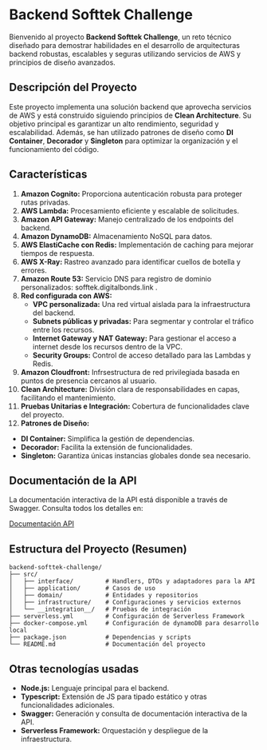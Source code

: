# Backend Softtek Challenge

Bienvenido al proyecto **Backend Softtek Challenge**, un reto técnico diseñado para demostrar habilidades en el desarrollo de arquitecturas backend robustas, escalables y seguras utilizando servicios de AWS y principios de diseño avanzados.

## Descripción del Proyecto

Este proyecto implementa una solución backend que aprovecha servicios de AWS y está construido siguiendo principios de **Clean Architecture**. Su objetivo principal es garantizar un alto rendimiento, seguridad y escalabilidad. Además, se han utilizado patrones de diseño como **DI Container**, **Decorador** y **Singleton** para optimizar la organización y el funcionamiento del código.

## Características

1. **Amazon Cognito:** Proporciona autenticación robusta para proteger rutas privadas.
2. **AWS Lambda:** Procesamiento eficiente y escalable de solicitudes.
3. **Amazon API Gateway:** Manejo centralizado de los endpoints del backend.
4. **Amazon DynamoDB:** Almacenamiento NoSQL para datos.
5. **AWS ElastiCache con Redis:** Implementación de caching para mejorar tiempos de respuesta.
6. **AWS X-Ray:** Rastreo avanzado para identificar cuellos de botella y errores.
7. **Amazon Route 53:** Servicio DNS para registro de dominio personalizados: sofftek.digitalbonds.link .
8. **Red configurada con AWS:**
   - **VPC personalizada:** Una red virtual aislada para la infraestructura del backend.
   - **Subnets públicas y privadas:** Para segmentar y controlar el tráfico entre los recursos.
   - **Internet Gateway y NAT Gateway:** Para gestionar el acceso a internet desde los recursos dentro de la VPC.
   - **Security Groups:** Control de acceso detallado para las Lambdas y Redis.
9. **Amazon Cloudfront:** Infrsestructura de red privilegiada basada en puntos de presencia cercanos al usuario.
10. **Clean Architecture:** División clara de responsabilidades en capas, facilitando el mantenimiento.
11. **Pruebas Unitarias e Integración:** Cobertura de funcionalidades clave del proyecto.
12. **Patrones de Diseño:**
   - **DI Container:** Simplifica la gestión de dependencias.
   - **Decorador:** Facilita la extensión de funcionalidades.
   - **Singleton:** Garantiza únicas instancias globales donde sea necesario.

## Documentación de la API

La documentación interactiva de la API está disponible a través de Swagger. Consulta todos los detalles en:

[Documentación API](https://sofftek.digitalbonds.link/docs)

## Estructura del Proyecto (Resumen)

```plaintext
backend-softtek-challenge/
├── src/
│   ├── interface/         # Handlers, DTOs y adaptadores para la API
│   ├── application/       # Casos de uso
│   ├── domain/            # Entidades y repositorios
│   ├── infrastructure/    # Configuraciones y servicios externos
│   └── __integration__/   # Pruebas de integración
├── serverless.yml         # Configuración de Serverless Framework
├── docker-compose.yml     # Configuración de dynamoDB para desarrollo local
├── package.json           # Dependencias y scripts
└── README.md              # Documentación del proyecto
```

## Otras tecnologías usadas

- **Node.js:** Lenguaje principal para el backend.
- **Typescript:** Extensión de JS para tipado estático y otras funcionalidades adicionales.
- **Swagger:** Generación y consulta de documentación interactiva de la API.
- **Serverless Framework:** Orquestación y despliegue de la infraestructura.

